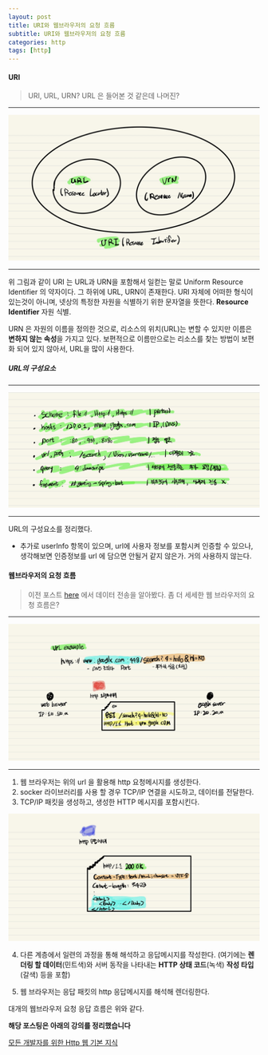 ```yaml
---
layout: post
title: URI와 웹브라우저의 요청 흐름
subtitle: URI와 웹브라우저의 요청 흐름
categories: http
tags: [http]
---
```


#### URI

> URI, URL, URN? URL 은 들어본 것 같은데 나머진?

---
![img01](https://github.com/pcounter20/naEsa.github.io/blob/main/_posts/image/uri/img_01.png?raw=true)

---

위 그림과 같이 URI 는 URL과 URN을 포함해서 일컫는 말로 Uniform Resource Identifier 의 약자이다.  그 하위에 URL, URN이 존재한다.  URI 자체에 어떠한 형식이 있는것이 아니며, 넷상의 특정한 자원을 식별하기 위한 문자열을 뜻한다. **Resource Identifier** 자원 식별.

URN 은 자원의 이름을 정의한 것으로, 리소스의 위치(URL)는 변할 수 있지만 이름은 **변하지 않는 속성**을 가지고 있다. 보편적으로 이름만으로는 리소스를 찾는 방법이 보편화 되어 있지 않아서, URL을 많이 사용한다.

##### URL의 구성요소

---
![img02](https://github.com/pcounter20/naEsa.github.io/blob/main/_posts/image/uri/img_02.png?raw=true)

---
URL의 구성요소를 정리했다.

* 추가로 userInfo 항목이 있으며, url에 사용자 정보를 포함시켜 인증할 수 있으나, 생각해보면 인증정보를 url 에 담으면 안될거 같지 않은가. 거의 사용하지 않는다.

#### 웹브라우저의 요청 흐름

> 이전 포스트 [here](https://github.com/pcounter20/naEsa.github.io/blob/main/_posts/2022-07-22-internet-network.md) 에서 데이터 전송을 알아봤다. 좀 더 세세한 웹 브라우저의 요청 흐름은?

---
![img03](https://github.com/pcounter20/naEsa.github.io/blob/main/_posts/image/uri/img_03.png?raw=true)

---

1. 웹 브라우저는 위의 url 을 활용해 http 요청메시지를 생성한다.
2. socker 라이브러리를 사용 할 경우 TCP/IP 연결을 시도하고, 데이터를 전달한다.
3. TCP/IP 패킷을 생성하고, 생성한 HTTP 메시지를 포함시킨다.

![img04](https://github.com/pcounter20/naEsa.github.io/blob/main/_posts/image/uri/img_04.png?raw=true)

4. 다른 계층에서 일련의 과정을 통해 해석하고 응답메시지를 작성한다. (여기에는 **렌더링 할 데이터**(민트색)와 서버 동작을 나타내는 **HTTP 상태 코드**(녹색) **작성 타입**(갈색) 등을 포함)

5. 웹 브라우저는 응답 패킷의 http 응답메시지를 해석해 렌더링한다.


대개의 웹브라우저 요청 응답 흐름은 위와 같다.

**해당 포스팅은 아래의 강의를 정리했습니다**

[모든 개발자를 위한 Http 웹 기본 지식](https://www.inflearn.com/course/http-웹-네트워크)